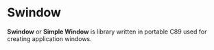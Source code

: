 # Swindow
**Swindow** or **Simple Window** is library written in portable C89 used for creating application windows.
